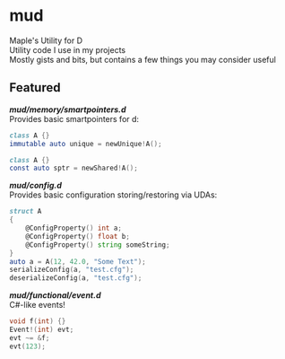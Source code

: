 # mud  
Maple's Utility for D  
Utility code I use in my projects  
Mostly gists and bits, but contains a few things you may consider useful

## Featured
_**mud/memory/smartpointers.d**_  
Provides basic smartpointers for d:
```d
class A {}
immutable auto unique = newUnique!A();
```

```d
class A {}
const auto sptr = newShared!A();
```

_**mud/config.d**_  
Provides basic configuration storing/restoring via UDAs:
```d
struct A
{
    @ConfigProperty() int a;
    @ConfigProperty() float b;
    @ConfigProperty() string someString;
}
auto a = A(12, 42.0, "Some Text");
serializeConfig(a, "test.cfg");
deserializeConfig(a, "test.cfg");
```

_**mud/functional/event.d**_  
C#-like events!
```d
void f(int) {}
Event!(int) evt;
evt ~= &f;
evt(123);
```
